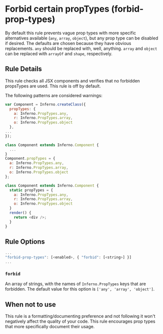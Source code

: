 # Forbid certain propTypes (forbid-prop-types)

By default this rule prevents vague prop types with more specific alternatives available (`any`, `array`, `object`), but any prop type can be disabled if desired. The defaults are chosen because they have obvious replacements. `any` should be replaced with, well, anything. `array` and `object` can be replaced with `arrayOf` and `shape`, respectively.

## Rule Details

This rule checks all JSX components and verifies that no forbidden propsTypes are used.
This rule is off by default.

The following patterns are considered warnings:

```js
var Component = Inferno.createClass({
  propTypes: {
    a: Inferno.PropTypes.any,
    r: Inferno.PropTypes.array,
    o: Inferno.PropTypes.object
  },
...
});

class Component extends Inferno.Component {
  ...
}
Component.propTypes = {
  a: Inferno.PropTypes.any,
  r: Inferno.PropTypes.array,
  o: Inferno.PropTypes.object
};

class Component extends Inferno.Component {
  static propTypes = {
    a: Inferno.PropTypes.any,
    r: Inferno.PropTypes.array,
    o: Inferno.PropTypes.object
  }
  render() {
    return <div />;
  }
}
```

## Rule Options

```js
...
"forbid-prop-types": [<enabled>, { "forbid": [<string>] }]
...
```

### `forbid`

An array of strings, with the names of `Inferno.PropTypes` keys that are forbidden. The default value for this option is `['any', 'array', 'object']`.

## When not to use

This rule is a formatting/documenting preference and not following it won't negatively affect the quality of your code. This rule encourages prop types that more specifically document their usage.
